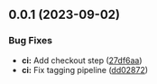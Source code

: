 ## 0.0.1 (2023-09-02)


### Bug Fixes

* **ci:** Add checkout step ([27df6aa](https://github.com/UPB-Code-Labs/main-api/commit/27df6aa38280d25839bef1f099800cdaa82d9db0))
* **ci:** Fix tagging pipeline ([dd02872](https://github.com/UPB-Code-Labs/main-api/commit/dd0287236cdd295f43d6f31f263ba2e0c000737a))



